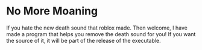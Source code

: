 # No More Moaning



If you hate the new death sound that roblox made. Then welcome, I have made a program that helps you remove the death sound for you!
If you want the source of it, it will be part of the release of the executable.

